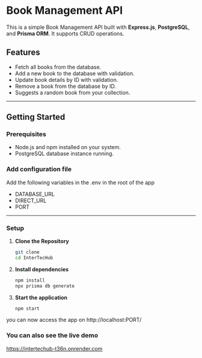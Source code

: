 # Book Management API

This is a simple Book Management API built with **Express.js**, **PostgreSQL**, and **Prisma ORM**. It supports CRUD operations.
## Features

- Fetch all books from the database.
- Add a new book to the database with validation.
- Update book details by ID with validation.
- Remove a book from the database by ID.
- Suggests a random book from your collection.


---

## Getting Started

### Prerequisites

- Node.js and npm installed on your system.
- PostgreSQL database instance running.

### Add configuration file
Add the following variables in the .env in the root of the app
- DATABASE_URL
- DIRECT_URL
- PORT

---

### Setup

1. **Clone the Repository**
   ```bash
   git clone 
   cd InterTecHub
2. **Install dependencies**
   ```bash
   npm install
   npx prisma db generate
3. **Start the application**
   ```bash
   npm start

you can now access the app on http://localhost:PORT/

### You can also see the live demo
https://intertechub-t36n.onrender.com



